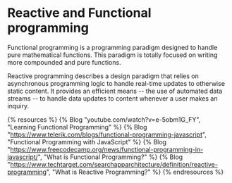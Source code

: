 # Reactive and Functional programming

Functional programming is a programming paradigm designed to handle pure mathematical functions. This paradigm is totally focused on writing more compounded and pure functions.

Reactive programming describes a design paradigm that relies on asynchronous programming logic to handle real-time updates to otherwise static content. It provides an efficient means -- the use of automated data streams -- to handle data updates to content whenever a user makes an inquiry.

{% resources %}
  {% Blog "youtube.com/watch?v=e-5obm1G_FY", "Learning Functional Programming" %}
  {% Blog "https://www.telerik.com/blogs/functional-programming-javascript", "Functional Programming with JavaScript" %}
  {% Blog "https://www.freecodecamp.org/news/functional-programming-in-javascript/", "What is Functional Programming?" %}
  {% Blog "https://www.techtarget.com/searchapparchitecture/definition/reactive-programming", "What is Reactive Programming?" %}
{% endresources %}
